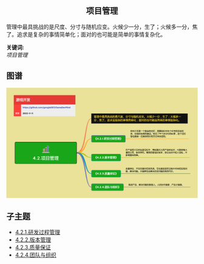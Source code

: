 <h2 align="center">项目管理</h2>
<p>
管理中最具挑战的是尺度、分寸与随机应变。火候少一分，生了；火候多一分，焦了。追求是复杂的事情简单化；面对的也可能是简单的事情复杂化。
</p>

**关键词:**<br/> 
*项目管理*

## 图谱
![图片加载中...](../exports/4.2.项目管理.png?raw=true)

## 子主题
* [4.2.1.研发过程管理](mds/4.2.1.研发过程管理.md)
* [4.2.2.版本管理](mds/4.2.1.版本管理.md)
* [4.2.3.质量保证](mds/4.2.3.质量保证.md)
* [4.2.4.团队与组织](mds/4.2.4.团队与组织.md)
